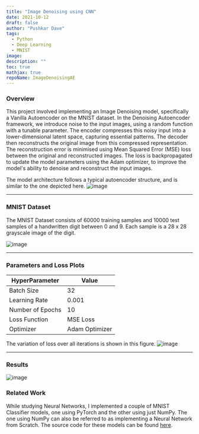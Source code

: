 ```yaml
---
title: "Image Denoising using CNN"
date: 2021-10-12
draft: false
author: "Pushkar Dave"
tags:
  - Python
  - Deep Learning
  - MNIST
image: 
description: ""
toc: true
mathjax: true
repoName: ImageDenoisingAE
---
```


### Overview
This project involved implementing an Image Denoising model, specifically a Vanilla Autoencoder on the MNIST dataset.
In the Denoising Autoencoder framework, we introduce noise to the input images, using a random function with a tunable parameter. The encoder compresses this noisy input into a lower-dimensional latent space, capturing essential patterns. The decoder then reconstructs the original image from this compressed representation. The reconstruction error is minimised using Mean Squared Error (MSE) loss between the original and reconstructed images. The loss is backpropagated to update the model parameters using the Adam optimizer, to improve the model's ability to denoise and reconstruct the input images. 

The model architecture follows a typical autoencoder structure, and is similar to the one depicted here.
![image](/images/projects/denoising/model-architecture.png)

---
### MNIST Dataset
The MNIST Dataset consists of 60000 training samples and 10000 test samples of a handwritten digit between 0 and 9. Each sample is a 28 x 28 grayscale image of the digit.

![image](/images/projects/denoising/mnist_train.png)

---
### Parameters and Loss Plots

|HyperParameter|Value|
|---|---|
|Batch Size | 32|
|Learning Rate |0.001|
|Number of Epochs |10|
|Loss Function| MSE Loss|
|Optimizer | Adam Optimizer |

The variation of loss over all iterations is shown in this figure.
![image](/images/projects/denoising/iteration-loss.png)


<!-- The loss for each epoch, after every 180 samples is shown in this figure.
![image](/images/projects/denoising/loss-plots.png) -->

---
### Results

![image](/images/projects/denoising/image-denoising.png)

### Related Work

While studying Neural Networks, I implemented a couple of MNIST Classifier models, one using PyTorch and the other using just NumPy. The one using NumPy can also be referred to as implementing a Neural Network from Scratch. The source code for these models can be found [here](https://github.com/rdlynx19/MNIST-Classifiers).




